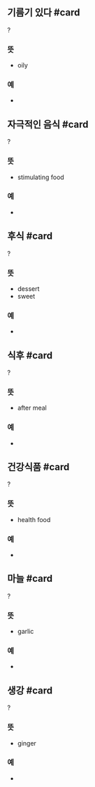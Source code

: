 ## 기름기 있다 #card
?
### 뜻
- oily
### 예
-

## 자극적인 음식 #card
?
### 뜻
- stimulating food
### 예
-
<!--SR:!2024-12-18,3,250-->

## 후식 #card
?
### 뜻
- dessert
- sweet
### 예
-
<!--SR:!2024-12-18,3,250-->

## 식후 #card
?
### 뜻
- after meal
### 예
-

## 건강식품 #card
?
### 뜻
- health food
### 예
-
<!--SR:!2024-12-18,3,250-->

## 마늘 #card
?
### 뜻
- garlic
### 예
-

## 생강 #card
?
### 뜻
- ginger
### 예
-


